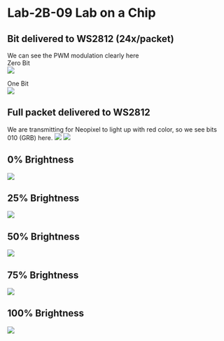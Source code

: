 # Lab-2B-09 Lab on a Chip

## Bit delivered to WS2812 (24x/packet)
We can see the PWM modulation clearly here </br>
Zero Bit </br>
![](https://user-images.githubusercontent.com/38959831/202831055-c18c320c-4b42-4e98-9c30-98f9bf72da98.jpg)

One Bit </br>
![](https://user-images.githubusercontent.com/38959831/202831068-4d72ab17-324b-464b-8d66-6f548e13562e.jpg)

## Full packet delivered to WS2812 </br>
We are transmitting for Neopixel to light up with red color, so we see bits 010 (GRB) here.
![](https://user-images.githubusercontent.com/38959831/202830953-bc5ba6b0-f2c1-41c6-a706-350f814e2ed8.jpg)
![](https://user-images.githubusercontent.com/38959831/202830976-3e9c2f0d-85af-4c27-ae12-591efb9723e7.jpg)

## 0% Brightness </br>
![](https://user-images.githubusercontent.com/38959831/202830654-05034314-fe7b-43a7-92e6-d273cf18e0f7.jpg)

## 25% Brightness </br>
![](https://user-images.githubusercontent.com/38959831/202830606-880b84ef-cb0c-4a40-a767-08165f1601af.jpg)

## 50% Brightness </br>
![](https://user-images.githubusercontent.com/38959831/202830617-167994e7-fb5c-4e15-a9b5-5293cbe85422.jpg)

## 75% Brightness </br>
![](https://user-images.githubusercontent.com/38959831/202830630-192057bb-e195-41d5-803d-f1e9d5b47113.jpg)

## 100% Brightness </br>
![](https://user-images.githubusercontent.com/38959831/202830592-384ab38e-55ee-412d-a685-b10167d24879.jpg)
